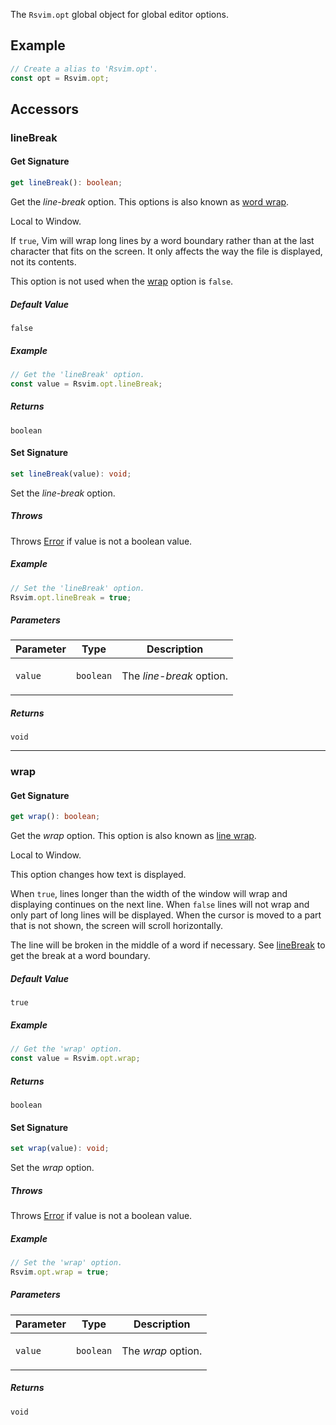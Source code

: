 The `Rsvim.opt` global object for global editor options.

## Example

```javascript
// Create a alias to 'Rsvim.opt'.
const opt = Rsvim.opt;
```

## Accessors

### lineBreak

#### Get Signature

```ts
get lineBreak(): boolean;
```

Get the _line-break_ option. This options is also known as [word wrap](https://en.wikipedia.org/wiki/Line_wrap_and_word_wrap).

Local to Window.

If `true`, Vim will wrap long lines by a word boundary rather than at the last character that fits on the screen.
It only affects the way the file is displayed, not its contents.

This option is not used when the [wrap](#wrap) option is `false`.

##### Default Value

`false`

##### Example

```javascript
// Get the 'lineBreak' option.
const value = Rsvim.opt.lineBreak;
```

##### Returns

`boolean`

#### Set Signature

```ts
set lineBreak(value): void;
```

Set the _line-break_ option.

##### Throws

Throws [Error](https://developer.mozilla.org/docs/Web/JavaScript/Reference/Global_Objects/Error) if value is not a boolean value.

##### Example

```javascript
// Set the 'lineBreak' option.
Rsvim.opt.lineBreak = true;
```

##### Parameters

<table>
<thead>
<tr>
<th>Parameter</th>
<th>Type</th>
<th>Description</th>
</tr>
</thead>
<tbody>
<tr>
<td>

`value`

</td>
<td>

`boolean`

</td>
<td>

The _line-break_ option.

</td>
</tr>
</tbody>
</table>

##### Returns

`void`

***

### wrap

#### Get Signature

```ts
get wrap(): boolean;
```

Get the _wrap_ option. This option is also known as [line wrap](https://en.wikipedia.org/wiki/Line_wrap_and_word_wrap).

Local to Window.

This option changes how text is displayed.

When `true`, lines longer than the width of the window will wrap and
displaying continues on the next line. When `false` lines will not wrap
and only part of long lines will be displayed. When the cursor is
moved to a part that is not shown, the screen will scroll horizontally.

The line will be broken in the middle of a word if necessary. See [lineBreak](#linebreak)
to get the break at a word boundary.

##### Default Value

`true`

##### Example

```javascript
// Get the 'wrap' option.
const value = Rsvim.opt.wrap;
```

##### Returns

`boolean`

#### Set Signature

```ts
set wrap(value): void;
```

Set the _wrap_ option.

##### Throws

Throws [Error](https://developer.mozilla.org/docs/Web/JavaScript/Reference/Global_Objects/Error) if value is not a boolean value.

##### Example

```javascript
// Set the 'wrap' option.
Rsvim.opt.wrap = true;
```

##### Parameters

<table>
<thead>
<tr>
<th>Parameter</th>
<th>Type</th>
<th>Description</th>
</tr>
</thead>
<tbody>
<tr>
<td>

`value`

</td>
<td>

`boolean`

</td>
<td>

The _wrap_ option.

</td>
</tr>
</tbody>
</table>

##### Returns

`void`

